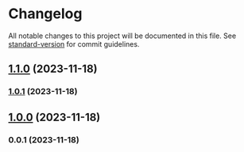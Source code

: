 # Changelog

All notable changes to this project will be documented in this file. See [standard-version](https://github.com/conventional-changelog/standard-version) for commit guidelines.

## [1.1.0](https://github.com/patrykbaszak/api-skeleton/compare/1.0.1...1.1.0) (2023-11-18)

### [1.0.1](https://github.com/patrykbaszak/api-skeleton/compare/1.0.0...1.0.1) (2023-11-18)

## [1.0.0](https://github.com/patrykbaszak/api-skeleton/compare/0.0.1...1.0.0) (2023-11-18)

### 0.0.1 (2023-11-18)
